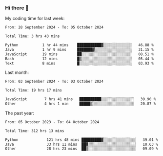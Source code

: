 ### Hi there 👋

My coding time for last week:

<!--START_SECTION:week-->

```txt
From: 28 September 2024 - To: 05 October 2024

Total Time: 3 hrs 43 mins

Python           1 hr 44 mins    ███████████▓░░░░░░░░░░░░░   46.88 %
Java             1 hr 9 mins     ███████▓░░░░░░░░░░░░░░░░░   31.15 %
JavaScript       19 mins         ██░░░░░░░░░░░░░░░░░░░░░░░   08.51 %
Bash             12 mins         █▒░░░░░░░░░░░░░░░░░░░░░░░   05.44 %
Text             8 mins          █░░░░░░░░░░░░░░░░░░░░░░░░   03.93 %
```

<!--END_SECTION:week-->

Last month:

<!--START_SECTION:month-->

```txt
From: 03 September 2024 - To: 03 October 2024

Total Time: 19 hrs 17 mins

JavaScript        7 hrs 41 mins   ██████████░░░░░░░░░░░░░░░   39.90 %
Other             4 hrs 1 min     █████▒░░░░░░░░░░░░░░░░░░░   20.87 %
```

<!--END_SECTION:month-->

The past year:

<!--START_SECTION:year-->

```txt
From: 05 October 2023 - To: 04 October 2024

Total Time: 312 hrs 13 mins

Python             121 hrs 48 mins █████████▓░░░░░░░░░░░░░░░   39.01 %
Java               33 hrs 11 mins  ██▓░░░░░░░░░░░░░░░░░░░░░░   10.63 %
Other              28 hrs 23 mins  ██▒░░░░░░░░░░░░░░░░░░░░░░   09.09 %
```

<!--END_SECTION:year-->
